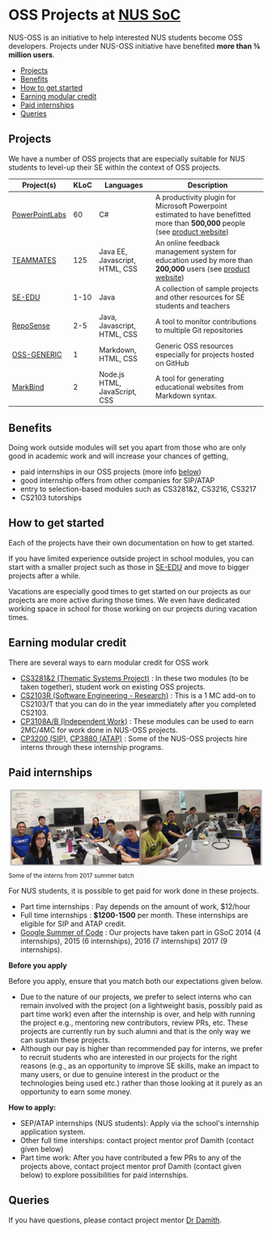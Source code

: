 # OSS Projects at [NUS SoC](https://www.comp.nus.edu.sg)
NUS-OSS is an initiative to help interested NUS students become OSS developers. 
Projects under NUS-OSS initiative have benefited **more than ¾ million users**.

* [Projects](#projects)
* [Benefits](#benefits)
* [How to get started](#how-to-get-started)
* [Earning modular credit](#earning-modular-credit)
* [Paid internships](#paid-internships)
* [Queries](#queries)

## Projects
We have a number of OSS projects that are especially suitable for NUS students to level-up their SE within the context of OSS projects.

| Project(s) | KLoC | Languages | Description |
| --- | --- | --- | --- |
| [PowerPointLabs](https://github.com/powerpointlabs/powerpointlabs) | 60 | C# | A productivity plugin for Microsoft Powerpoint estimated to have benefitted more than **500,000** people (see [product website](/http://www.comp.nus.edu.sg/~pptlabs/)) |
| [TEAMMATES](https://github.com/teammates/teammates) | 125 | Java EE, Javascript, HTML, CSS | An online feedback management system for education used by more than **200,000** users (see [product website](http://teammatesOnline.info)) |
| [SE-EDU](https://github.com/se-edu/main) | 1-10 | Java | A collection of sample projects and other resources for SE students and teachers  |
| [RepoSense](https://github.com/reposense/reposense) | 2-5 | Java, Javascript, HTML, CSS | A tool to monitor contributions to multiple Git repositories  |
| [OSS-GENERIC](https://github.com/oss-generic) | 1 | Markdown, HTML, CSS | Generic OSS resources especially for projects hosted on GitHub | 
| [MarkBind](https://markbind.github.io/markbind) | 2 | Node.js HTML, JavaScript, CSS | A tool for generating educational websites from Markdown syntax. |


## Benefits 

Doing work outside modules will set you apart from those who are only good in academic work and will increase your chances of getting,

* paid internships in our OSS projects (more info [below](#paid-internships))
* good internship offers from other companies for SIP/ATAP
* entry to selection-based modules such as CS3281&2, CS3216, CS3217
* CS2103 tutorships

## How to get started

Each of the projects have their own documentation on how to get started. 

If you have limited experience outside project in school modules, you can start with a smaller project such as those in [SE-EDU](https://github.com/se-edu) and move to bigger projects after a while. 

Vacations are especially good times to get started on our projects as our projects are more active during those times. We even have dedicated working space in school for those working on our projects during vacation times.

## Earning modular credit

There are several ways to earn modular credit for OSS work

* [CS3281&2 (Thematic Systems Project)](https://nus-cs3281.github.io/website/) : In these two modules (to be taken together), student work on existing OSS projects.
* [CS2103R (Software Engineering - Research)](https://docs.google.com/document/d/1jY9gYuNP9GBpYlGaLGEaYjusrQfBolmluX1rSc9x9dM/pub?embedded=true) : This is a 1 MC add-on to CS2103/T that you can do in the year immediately after you completed CS2103.  
* [CP3108A/B (Independent Work)](http://www.comp.nus.edu.sg/cug/catalogue/idm/#CP3108A) : These modules can be used to earn 2MC/4MC for work done in NUS-OSS projects.
* [CP3200 (SIP)](https://www.comp.nus.edu.sg/programmes/ug/beyond/sip/sip-is/), [CP3880 (ATAP)](http://www.comp.nus.edu.sg/programmes/ug/beyond/atap/student/) : Some of the NUS-OSS projects hire interns through these internship programs. 

## Paid internships

<img src="images/2017-interns.png" width="800"/><br>
<sub>Some of the interns from 2017 summer batch</sub>

For NUS students, it is possible to get paid for work done in these projects. 

* Part time internships : Pay depends on the amount of work, $12/hour 
* Full time internships : **$1200-1500** per month. These internships are eligible for SIP and ATAP credit.
* [Google Summer of Code](https://developers.google.com/open-source/gsoc/) : Our projects have taken part in GSoC 2014 (4 internships), 2015 (6 internships), 2016 (7 internships) 2017 (9 internships).

**Before you apply**

Before you apply, ensure that you match both our expectations given below.
* Due to the nature of our projects, we prefer to select interns who can remain involved with the project (on a lightweight basis, possibly paid as part time work) even after the internship is over, and help with running the project e.g., mentoring new contributors, review PRs, etc. These projects are currently run by such alumni and that is the only way we can sustain these projects.
* Although our pay is higher than recommended pay for interns, we prefer to recruit students who are interested in our projects for the right reasons (e.g., as an opportunity to improve SE skills, make an impact to many users, or due to genuine interest in the product or the technologies being used etc.) rather than those looking at it purely as an opportunity to earn some money.


**How to apply:**
* SEP/ATAP internships (NUS students): Apply via the school's internship application system.
* Other full time interships: contact project mentor prof Damith (contact given below)
* Part time work: After you have contributed a few PRs to any of the projects above, contact project mentor prof Damith (contact given below) to explore possibilities for paid internships. 

## Queries

If you have questions, please contact project mentor [Dr Damith](http://www.comp.nus.edu.sg/~damithch). 
